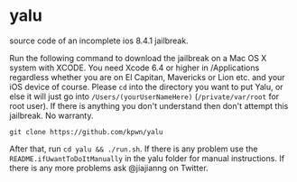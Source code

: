 # yalu
source code of an incomplete ios 8.4.1 jailbreak.

Run the following command to download the jailbreak on a Mac OS X system with XCODE. You need Xcode 6.4 or higher in /Applications regardless whether you are on El Capitan, Mavericks or Lion etc. and your iOS device of course. Please ```cd``` into the directory you want to put Yalu, or else it will just go into ```/Users/(yourUserNameHere)``` (```/private/var/root``` for root user). If there is anything you don't understand then don't attempt this jailbreak. No warranty.

```git clone https://github.com/kpwn/yalu```

After that, run ```cd yalu && ./run.sh```. If there is any problem use the ```README.ifUwantToDoItManually``` in the yalu folder for manual instructions. If there is any more problems ask @jiajianng on Twitter.

